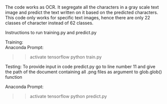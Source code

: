 The code works as OCR. It segregate all the characters in a gray scale text image and predict the text written on it based on the predicted characters. This code only works for specific text images, hence there are only 22 classes of character instead of 62 classes.

Instructions to run training.py and predict.py

Training:	
Anaconda Prompt:
>> activate tensorflow
>> python train.py

Testing: 
To provide input in code predict.py go to line number 11 and give the path of the document containing all .png files as argument to glob.glob() function

Anaconda Prompt:
>>activate tensorflow
>> python predict.py

